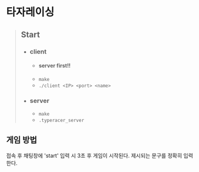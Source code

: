 # 타자레이싱


> ## Start
> - ### client
>   - #### server first!!
>   -   `make`
>   -   `./client <IP> <port> <name>`
> - ### server
>   -   `make`
>   -   `.typeracer_server`

## 게임 방법
접속 후 채팅창에 'start' 입력 시 3초 후 게임이 시작된다.
제시되는 문구를 정확히 입력한다.
